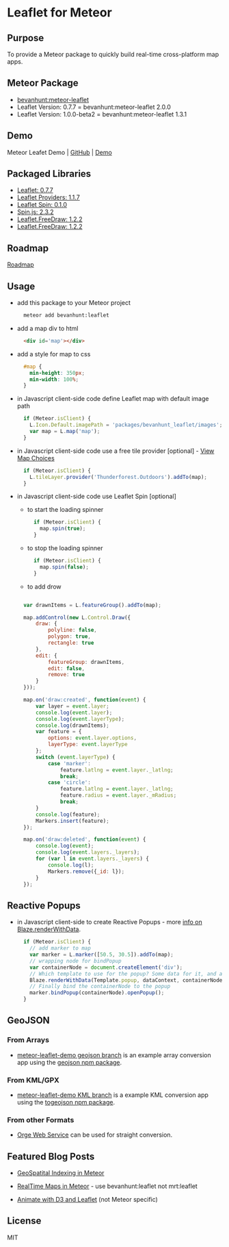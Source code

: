 # Leaflet for Meteor

## Purpose

To provide a Meteor package to quickly build real-time cross-platform map apps.

## Meteor Package
- [bevanhunt:meteor-leaflet](https://atmospherejs.com/bevanhunt/leaflet)
- Leaflet Version: 0.7.7 = bevanhunt:meteor-leaflet 2.0.0
- Leaflet Version: 1.0.0-beta2 = bevanhunt:meteor-leaflet 1.3.1

## Demo
Meteor Leafet Demo  |  [GitHub](https://github.com/bevanhunt/meteor-leaflet-demo)  |  [Demo](http://leaflet.meteor.com)

## Packaged Libraries
- [Leaflet: 0.7.7](https://www.npmjs.com/package/leaflet)
- [Leaflet Providers: 1.1.7](https://www.npmjs.com/package/leaflet-providers)
- [Leaflet Spin: 0.1.0](https://github.com/makinacorpus/Leaflet.Spin)
- [Spin.js: 2.3.2](https://www.npmjs.com/package/spin.js)
- [Leaflet.FreeDraw: 1.2.2](https://github.com/Wildhoney/Leaflet.FreeDraw)
- [Leaflet.FreeDraw: 1.2.2](https://github.com/Wildhoney/Leaflet.FreeDraw)

## Roadmap
[Roadmap](https://github.com/bevanhunt/meteor-leaflet/milestones)

## Usage
- add this package to your Meteor project

  ```bash
    meteor add bevanhunt:leaflet
  ```

- add a map div to html

  ```html
    <div id='map'></div>
  ```

- add a style for map to css

  ```css
    #map {
      min-height: 350px;
      min-width: 100%;
    }
  ```

- in Javascript client-side code define Leaflet map with default image path

  ```javascript
    if (Meteor.isClient) {
      L.Icon.Default.imagePath = 'packages/bevanhunt_leaflet/images';
      var map = L.map('map');
    }
  ```

- in Javascript client-side code use a free tile provider [optional] - [View Map Choices](http://leaflet-extras.github.io/leaflet-providers/preview/)

  ```javascript
    if (Meteor.isClient) {
      L.tileLayer.provider('Thunderforest.Outdoors').addTo(map);
    }
  ```

- in Javascript client-side code use Leaflet Spin [optional]

  - to start the loading spinner
    ```javascript
      if (Meteor.isClient) {
        map.spin(true);
      }
    ```

  - to stop the loading spinner
    ```javascript
      if (Meteor.isClient) {
        map.spin(false);
      }
    ```

  - to add drow 
  ```javascript

    var drawnItems = L.featureGroup().addTo(map);

    map.addControl(new L.Control.Draw({
        draw: {
            polyline: false,
            polygon: true,
            rectangle: true
        },
        edit: {
            featureGroup: drawnItems,
            edit: false,
            remove: true
        }
    }));

    map.on('draw:created', function(event) {
        var layer = event.layer;
        console.log(event.layer);
        console.log(event.layerType);
        console.log(drawnItems);
        var feature = {
            options: event.layer.options,
            layerType: event.layerType
        };
        switch (event.layerType) {
            case 'marker':
                feature.latlng = event.layer._latlng;
                break;
            case 'circle':
                feature.latlng = event.layer._latlng;
                feature.radius = event.layer._mRadius;
                break;
        }
        console.log(feature);
        Markers.insert(feature);
    });

    map.on('draw:deleted', function(event) {
        console.log(event);
        console.log(event.layers._layers);
        for (var l in event.layers._layers) {
            console.log(l);
            Markers.remove({_id: l});
        }
    });


  ```  

## Reactive Popups

- in Javascript client-side to create Reactive Popups - more [info on Blaze.renderWithData](http://docs.meteor.com/#/full/blaze_renderwithdata).

  ```javascript
    if (Meteor.isClient) {
      // add marker to map
      var marker = L.marker([50.5, 30.5]).addTo(map);
      // wrapping node for bindPopup
      var containerNode = document.createElement('div');
      // Which template to use for the popup? Some data for it, and attach it to node
      Blaze.renderWithData(Template.popup, dataContext, containerNode);
      // Finally bind the containerNode to the popup
      marker.bindPopup(containerNode).openPopup();
    }
  ```

## GeoJSON

### From Arrays
* [meteor-leaflet-demo geojson branch](https://github.com/bevanhunt/meteor-leaflet-demo/tree/geojson) is an example array conversion app using the [geojson npm package](https://www.npmjs.com/package/geojson).

### From KML/GPX
* [meteor-leaflet-demo KML branch](https://github.com/bevanhunt/meteor-leaflet-demo/tree/kml) is a example KML conversion app using the [togeojson npm package](https://www.npmjs.com/package/togeojson).

### From other Formats
* [Orge Web Service](http://ogre.adc4gis.com/) can be used for straight conversion.

## Featured Blog Posts

* [GeoSpatital Indexing in Meteor](http://joshowens.me/using-mongodb-geospatial-index-with-meteor-js/)

* [RealTime Maps in Meteor](http://asynchrotron.com/blog/2013/12/27/realtime-maps-with-meteor-and-leaflet/) - use bevanhunt:leaflet not mrt:leaflet

* [Animate with D3 and Leaflet](http://zevross.com/blog/2014/09/30/use-the-amazing-d3-library-to-animate-a-path-on-a-leaflet-map/) (not Meteor specific)

## License
MIT
